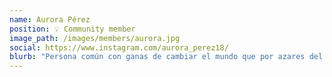 ```yaml
---
name: Aurora Pérez
position: 💡 Community member
image_path: /images/members/aurora.jpg
social: https://www.instagram.com/aurora_perez18/
blurb: "Persona común con ganas de cambiar el mundo que por azares del destino terminó amando la programación."
---
```

